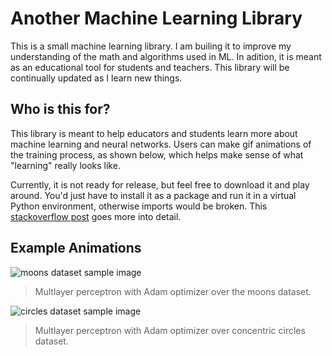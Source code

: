 # Another Machine Learning Library

This is a small machine learning library. I am builing it to improve my understanding of the math and algorithms used in ML. In adition, it is meant as an educational tool for students and teachers. This library will be continually updated as I learn new things.

## Who is this for?

This library is meant to help educators and students learn more about machine learning and neural networks. Users can make gif animations of the training process, as shown below, which helps make sense of what "learning" really looks like. 

Currently, it is not ready for release, but feel free to download it and play around. You'd just have to install it as a package and run it in a virtual Python environment, otherwise imports would be broken. This [stackoverflow post](https://stackoverflow.com/a/50193944) goes more into detail.

## Example Animations

![moons dataset sample image](https://github.com/VictorSuciu/README-Assets/blob/master/ML-Library/moons_gif.gif)

> Multlayer perceptron with Adam optimizer over the moons dataset.


![circles dataset sample image](https://github.com/VictorSuciu/README-Assets/blob/master/ML-Library/circles_gif.gif)

> Multlayer perceptron with Adam optimizer over concentric circles dataset.